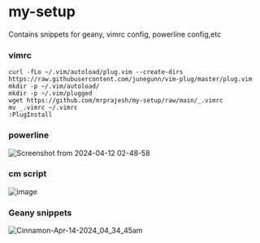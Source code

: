 # my-setup
Contains snippets for geany, vimrc config, powerline config,etc
### vimrc
```
curl -fLo ~/.vim/autoload/plug.vim --create-dirs https://raw.githubusercontent.com/junegunn/vim-plug/master/plug.vim
mkdir -p ~/.vim/autoload/
mkdir -p ~/.vim/plugged
wget https://github.com/mrprajesh/my-setup/raw/main/_.vimrc
mv _.vimrc ~/.vimrc
:PlugInstall
```
### powerline 
![Screenshot from 2024-04-12 02-48-58](https://github.com/mrprajesh/my-setup/assets/259998/36f6bfb2-d2b2-4596-a3ae-ce84860ad917)

### cm script
![image](https://github.com/mrprajesh/my-setup/assets/259998/ac78fd24-5461-4c55-9703-8d0f56eb8838)

### Geany snippets
![Cinnamon-Apr-14-2024_04_34_45am](https://github.com/mrprajesh/my-setup/assets/259998/f2767021-9b3a-45f8-b807-1449fd8e25c5)
